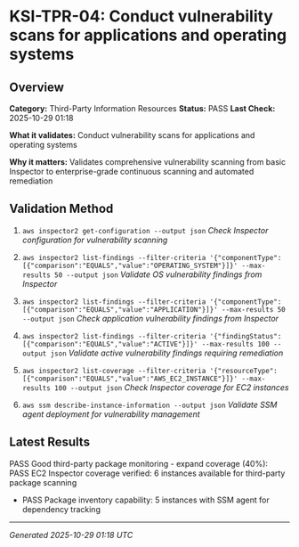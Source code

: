 # KSI-TPR-04: Conduct vulnerability scans for applications and operating systems

## Overview

**Category:** Third-Party Information Resources
**Status:** PASS
**Last Check:** 2025-10-29 01:18

**What it validates:** Conduct vulnerability scans for applications and operating systems

**Why it matters:** Validates comprehensive vulnerability scanning from basic Inspector to enterprise-grade continuous scanning and automated remediation

## Validation Method

1. `aws inspector2 get-configuration --output json`
   *Check Inspector configuration for vulnerability scanning*

2. `aws inspector2 list-findings --filter-criteria '{"componentType":[{"comparison":"EQUALS","value":"OPERATING_SYSTEM"}]}' --max-results 50 --output json`
   *Validate OS vulnerability findings from Inspector*

3. `aws inspector2 list-findings --filter-criteria '{"componentType":[{"comparison":"EQUALS","value":"APPLICATION"}]}' --max-results 50 --output json`
   *Check application vulnerability findings from Inspector*

4. `aws inspector2 list-findings --filter-criteria '{"findingStatus":[{"comparison":"EQUALS","value":"ACTIVE"}]}' --max-results 100 --output json`
   *Validate active vulnerability findings requiring remediation*

5. `aws inspector2 list-coverage --filter-criteria '{"resourceType":[{"comparison":"EQUALS","value":"AWS_EC2_INSTANCE"}]}' --max-results 100 --output json`
   *Check Inspector coverage for EC2 instances*

6. `aws ssm describe-instance-information --output json`
   *Validate SSM agent deployment for vulnerability management*

## Latest Results

PASS Good third-party package monitoring - expand coverage (40%): PASS EC2 Inspector coverage verified: 6 instances available for third-party package scanning
- PASS Package inventory capability: 5 instances with SSM agent for dependency tracking

---
*Generated 2025-10-29 01:18 UTC*